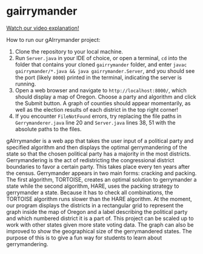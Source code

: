 # gairrymander
[Watch our video explanation!](https://www.youtube.com/watch?v=CtlJit7J3JY)

How to run our gAIrrymander project:
1. Clone the repository to your local machine.
2. Run `Server.java` in your IDE of choice, or open a terminal, `cd` into the folder that contains your cloned `gairrymander` folder, and enter `javac gairrymander/*.java && java gairrymander.Server`, and you should see the port (likely `8000`) printed in the terminal, indicating the server is running.
3. Open a web browser and navigate to `http://localhost:8000/`, which should display a map of Oregon. Choose a party and algorithm and click the Submit button. A graph of counties should appear momentarily, as well as the election results of each district in the top right corner!
4. If you encounter `FileNotFound` errors, try replacing the file paths in `Gerrymanderer.java` line 20 and `Server.java` lines 38, 51 with the absolute paths to the files.

gAIrrymander is a web app that takes the user input of a political party and specified algorithm and then displays the optimal gerrymandering of the state so that the chosen political party has a majority in the most districts. Gerrymandering is the act of redistricting the congressional district boundaries to favor a certain party. This takes place every ten years after the census. Gerrymander appears in two main forms: cracking and packing. The first algorithm, TORTOISE, creates an optimal solution to gerrymander a state while the second algorithm, HARE, uses the packing strategy to gerrymander a state. Because it has to check all combinations, the TORTOISE algorithm runs slower than the HARE algorithm. At the moment, our program displays the districts in a rectangular grid to represent the graph inside the map of Oregon and a label describing the political party and which numbered district it is a part of. This project can be scaled up to work with other states given more state voting data. The graph can also be improved to show the geographical size of the gerrymandered states. The purpose of this is to give a fun way for students to learn about gerrymandering.
